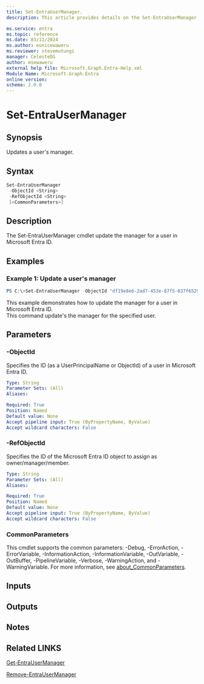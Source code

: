```yaml
---
title: Set-EntraUserManager.
description: This article provides details on the Set-EntraUserManager command.

ms.service: entra
ms.topic: reference
ms.date: 03/11/2024
ms.author: eunicewaweru
ms.reviewer: stevemutungi
manager: CelesteDG
author: msewaweru
external help file: Microsoft.Graph.Entra-Help.xml
Module Name: Microsoft.Graph.Entra
online version:
schema: 2.0.0
---
```


# Set-EntraUserManager

## Synopsis
Updates a user's manager.

## Syntax

```powershell
Set-EntraUserManager 
 -ObjectId <String> 
 -RefObjectId <String> 
 [<CommonParameters>]
```

## Description
The Set-EntraUserManager cmdlet update the manager for a user in Microsoft Entra ID.

## Examples

### Example 1: Update a user's manager
```powershell
PS C:\>Set-EntraUserManager -ObjectId "df19e8e6-2ad7-453e-87f5-037f6529ae16" -RefObjectId "df19e8e6-2ad7-453e-87f5-037f6529ae16"
```

This example demonstrates how to update the manager for a user in Microsoft Entra ID.     
This command update's the manager for the specified user.

## Parameters

### -ObjectId
Specifies the ID (as a UserPrincipalName or ObjectId) of a user in Microsoft Entra ID.

```yaml
Type: String
Parameter Sets: (All)
Aliases:

Required: True
Position: Named
Default value: None
Accept pipeline input: True (ByPropertyName, ByValue)
Accept wildcard characters: False
```

### -RefObjectId
Specifies the ID of the Microsoft Entra ID object to assign as owner/manager/member.

```yaml
Type: String
Parameter Sets: (All)
Aliases:

Required: True
Position: Named
Default value: None
Accept pipeline input: True (ByPropertyName, ByValue)
Accept wildcard characters: False
```

### CommonParameters
This cmdlet supports the common parameters: -Debug, -ErrorAction, -ErrorVariable, -InformationAction, -InformationVariable, -OutVariable, -OutBuffer, -PipelineVariable, -Verbose, -WarningAction, and -WarningVariable. For more information, see [about_CommonParameters](https://go.microsoft.com/fwlink/?LinkID=113216).

## Inputs

## Outputs

## Notes

## Related LINKS

[Get-EntraUserManager](Get-EntraUserManager.md)

[Remove-EntraUserManager](Remove-EntraUserManager.md)

